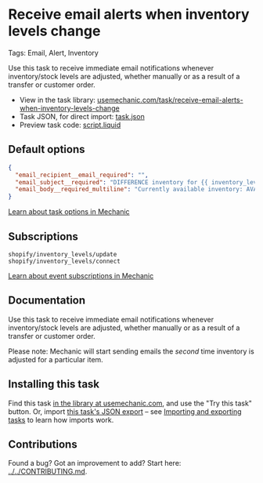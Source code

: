 # Receive email alerts when inventory levels change

Tags: Email, Alert, Inventory

Use this task to receive immediate email notifications whenever inventory/stock levels are adjusted, whether manually or as a result of a transfer or customer order.

* View in the task library: [usemechanic.com/task/receive-email-alerts-when-inventory-levels-change](https://usemechanic.com/task/receive-email-alerts-when-inventory-levels-change)
* Task JSON, for direct import: [task.json](../../tasks/receive-email-alerts-when-inventory-levels-change.json)
* Preview task code: [script.liquid](./script.liquid)

## Default options

```json
{
  "email_recipient__email_required": "",
  "email_subject__required": "DIFFERENCE inventory for {{ inventory_level.variant.sku }} {{ inventory_level.variant.product.title | default: \"(Product title)\" }} {% if inventory_level.variant.title != blank and inventory_level.variant.title != \"Default Title\" %}({{ inventory_level.variant.title }}) {% endif %}",
  "email_body__required_multiline": "Currently available inventory: AVAILABLE\nChanged by: DIFFERENCE\nLocation: {{ inventory_level.location.name | default: \"(location)\" }}\n\n<a href=\"https://{{ shop.domain }}/admin/products/{{ inventory_level.variant.product_id }}/variants/{{ inventory_level.variant.id }}/inventory_history?location_id={{ inventory_level.location_id }}\">View inventory history</a>\n<a href=\"https://{{ shop.domain }}/admin/products/{{ inventory_level.variant.product_id }}/variants/{{ inventory_level.variant.id }}\">Manage this variant</a>\n\nThanks,\n{{ shop.name }}"
}
```

[Learn about task options in Mechanic](https://docs.usemechanic.com/article/471-task-options)

## Subscriptions

```liquid
shopify/inventory_levels/update
shopify/inventory_levels/connect
```

[Learn about event subscriptions in Mechanic](https://docs.usemechanic.com/article/408-subscriptions)

## Documentation

Use this task to receive immediate email notifications whenever inventory/stock levels are adjusted, whether manually or as a result of a transfer or customer order.

Please note: Mechanic will start sending emails the _second_ time inventory is adjusted for a particular item.

## Installing this task

Find this task [in the library at usemechanic.com](https://usemechanic.com/task/receive-email-alerts-when-inventory-levels-change), and use the "Try this task" button. Or, import [this task's JSON export](../../tasks/receive-email-alerts-when-inventory-levels-change.json) – see [Importing and exporting tasks](https://docs.usemechanic.com/article/505-importing-and-exporting-tasks) to learn how imports work.

## Contributions

Found a bug? Got an improvement to add? Start here: [../../CONTRIBUTING.md](../../CONTRIBUTING.md).
